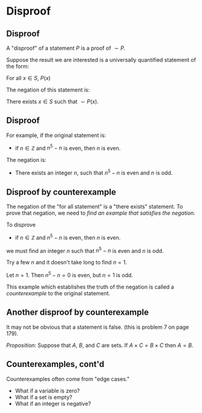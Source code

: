 # Disproof
## Disproof

A "disproof" of a statement $P$ is a proof of $\sim P$.

Suppose the result we are interested is a universally quantified statement of the form:

For all $x\in S$, $P(x)$

The negation of this statement is:

There exists $x\in S$ such that $\sim P(x)$. 

## Disproof

For example, if the original statement is:

- if $n\in\mathbb{Z}$ and $n^5-n$ is even, then $n$ is even.

The negation is:

- There exists an integer $n$, such that $n^5-n$ is even and $n$ is odd.

## Disproof by counterexample

The negation of the "for all statement" is a "there exists" statement.  To prove that negation, we need
to *find an example that satisfies the negation.*

To disprove

- if $n\in\mathbb{Z}$ and $n^5-n$ is even, then $n$ is even.

we must find an integer $n$ such that $n^5-n$ is even and $n$ is odd.  

Try a few $n$ and it doesn't take long to find $n=1$.

Let $n=1$.  Then $n^5-n=0$ is even, but $n=1$ is odd. 

This example which establishes the truth of the negation is called a *counterexample* to the original
statement.

## Another disproof by counterexample

It may not be obvious that a statement is false.  (this is problem 7 on page 179).

*Proposition:* Suppose that $A$, $B$, and $C$ are sets.  If $A\times C = B\times C$ then
$A=B$.


## Counterexamples, cont'd

Counterexamples often come from "edge cases."
- What if a variable is zero?
- What if a set is empty? 
- What if an integer is negative?

